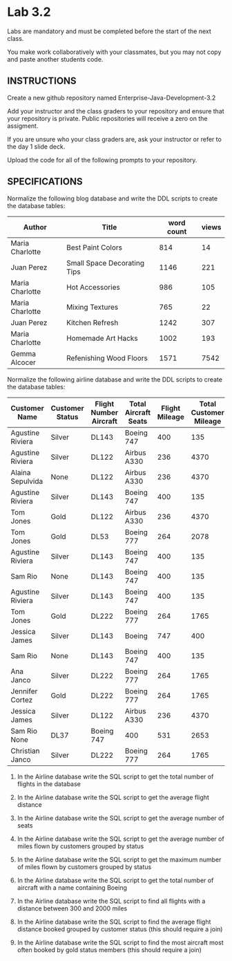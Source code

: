 # Lab 3.2
Labs are mandatory and must be completed before the start of the next class.

You make work collaboratively with your classmates, but you may not copy and paste another students code.

## INSTRUCTIONS
Create a new github repository named Enterprise-Java-Development-3.2

Add your instructor and the class graders to your repository and ensure that your repository is private. Public repositories will receive a zero on the assigment.

If you are unsure who your class graders are, ask your instructor or refer to the day 1 slide deck.

Upload the code for all of the following prompts to your repository.

## SPECIFICATIONS
Normalize the following blog database and write the DDL scripts to create the database tables:


**Author** | **Title**	| **word count**	| **views**
--- | --- | --- | ---
Maria Charlotte	| Best Paint Colors	| 814	| 14
Juan Perez	| Small Space Decorating Tips |	1146	| 221
Maria Charlotte	| Hot Accessories	| 986	| 105
Maria Charlotte	| Mixing Textures |	765	| 22
Juan Perez	| Kitchen Refresh	| 1242	| 307
Maria Charlotte	| Homemade Art Hacks	| 1002	| 193
Gemma Alcocer	| Refenishing Wood Floors	| 1571	| 7542


Normalize the following airline database and write the DDL scripts to create the database tables:

**Customer Name** | **Customer Status** |	**Flight Number	Aircraft** |	**Total Aircraft Seats**	| **Flight Mileage** |	**Total Customer Mileage**
--- | --- | --- | --- | --- | ---
Agustine Riviera	| Silver	| DL143	| Boeing 747	| 400	| 135	| 115235
Agustine Riviera	| Silver	| DL122	| Airbus A330	| 236	| 4370	| 115235
Alaina Sepulvida	| None	| DL122	| Airbus A330	| 236	| 4370	| 6008
Agustine Riviera	| Silver	| DL143	| Boeing 747 | 400	| 135	| 115235
Tom Jones	| Gold	| DL122	| Airbus A330	| 236	| 4370	| 205767
Tom Jones	| Gold	| DL53	| Boeing 777	| 264	| 2078	| 205767
Agustine Riviera	| Silver	| DL143	| Boeing 747	| 400	| 135	| 115235
Sam Rio	| None	| DL143	| Boeing 747	| 400	| 135	| 2653
Agustine Riviera	| Silver	| DL143	| Boeing 747	| 400	| 135	| 115235
Tom Jones	| Gold	| DL222	| Boeing 777	| 264	| 1765	| 205767
Jessica James	| Silver	| DL143	| Boeing | 747	| 400	| 135	| 127656
Sam Rio	| None	| DL143	| Boeing 747	| 400	| 135	| 2653
Ana Janco	| Silver	| DL222	| Boeing 777	| 264	| 1765	| 136773
Jennifer Cortez	| Gold	| DL222	| Boeing 777	| 264	| 1765	| 300582
Jessica James	| Silver	| DL122	| Airbus A330	| 236	| 4370	| 127656
Sam Rio	None	| DL37	| Boeing 747	| 400	| 531	| 2653
Christian Janco	| Silver	| DL222	| Boeing 777	| 264	| 1765	| 14642

1. In the Airline database write the SQL script to get the total number of flights in the database

2. In the Airline database write the SQL script to get the average flight distance

3. In the Airline database write the SQL script to get the average number of seats

4. In the Airline database write the SQL script to get the average number of miles flown by customers grouped by status

5. In the Airline database write the SQL script to get the maximum number of miles flown by customers grouped by status

6. In the Airline database write the SQL script to get the total number of aircraft with a name containing Boeing

7. In the Airline database write the SQL script to find all flights with a distance between 300 and 2000 miles

8. In the Airline database write the SQL script to find the average flight distance booked grouped by customer status (this should require a join)

9. In the Airline database write the SQL script to find the most aircraft most often booked by gold status members (this should require a join)
